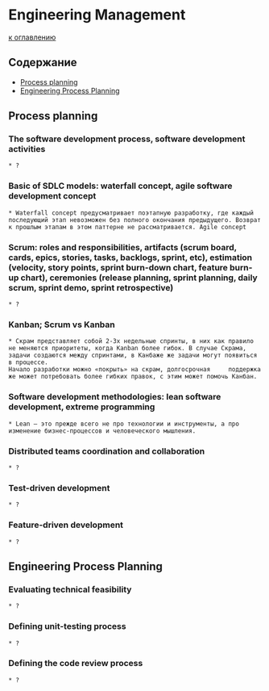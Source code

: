 # Engineering Management

[к оглавлению](./README.md)

## Содержание

- [Process planning](./EngineeringManagement.md#process-planning)
- [Engineering Process Planning](./EngineeringManagement.md#engineering-process-planning)


## <a id="process-planning"></a> Process planning

### The software development process, software development activities
    * ?

### Basic of SDLC models: waterfall concept, agile software development concept
    * Waterfall concept предусматривает поэтапную разработку, где каждый последующий этап невозможен без полного окончания предыдущего. Возврат к прошлым этапам в этом паттерне не рассматривается. Agile concept 

### Scrum: roles and responsibilities, artifacts (scrum board, cards, epics, stories, tasks, backlogs, sprint, etc), estimation (velocity, story points, sprint burn-down chart, feature burn-up chart), ceremonies (release planning, sprint planning, daily scrum, sprint demo, sprint retrospective)
    * ?

### Kanban; Scrum vs Kanban
    * Скрам представляет собой 2-3х недельные спринты, в них как правило не меняются приоритеты, когда Kanban более гибок. В случае Скрама, задачи создаются между спринтами, в Канбаже же задачи могут появиться в процессе.
    Начало разработки можно «покрыть» на скрам, долгосрочная     поддержка же может потребовать более гибких правок, с этим может помочь Канбан.

### Software development methodologies: lean software development, extreme programming
    * Lean – это прежде всего не про технологии и инструменты, а про изменение бизнес-процессов и человеческого мышления.

### Distributed teams coordination and collaboration
    * ?

### Test-driven development
    * ?

### Feature-driven development
    * ?

## <a id="engineering-process-planning"></a> Engineering Process Planning

### Evaluating technical feasibility
    * ?
    
### Defining unit-testing process
    * ?

### Defining the code review process
    * ?
